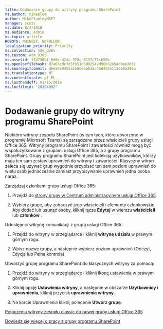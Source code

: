 ```yaml
---
title: Dodawanie grupy do witryny programu SharePoint
ms.author: mikeplum
author: MikePlumleyMSFT
manager: scotv
ms.date: 8/3/2018
ms.audience: Admin
ms.topic: article
ROBOTS: NOINDEX, NOFOLLOW
localization_priority: Priority
ms.collection: Adm_O365
ms.custom: Adm_O365
ms.assetid: f7d730bf-0d6e-424c-970c-6137c71cb50b
ms.openlocfilehash: d7a63edc7d5fb51b5d92549d96b62854dbee2031
ms.sourcegitcommit: d6ea5e9458a2b8ceaab3ac4bd483e1130b9a398a
ms.translationtype: MT
ms.contentlocale: pl-PL
ms.lasthandoff: 01/15/2019
ms.locfileid: "28304992"
---
```

# <a name="add-a-group-to-a-sharepoint-site"></a>Dodawanie grupy do witryny programu SharePoint

Niektóre witryny zespołu SharePoint (w tym tych, które utworzono w programie Microsoft Teams) są zarządzane przez właścicieli grupy usługi Office 365. Witryny programu SharePoint i zawartości również mogą być współużytkowane z grupami usługi Office 365, a z grupy programu SharePoint. Grupy programu SharePoint jest kolekcją użytkowników, którzy mają ten sam zestaw uprawnień do witryny i zawartości. Klasyczny witryn zaleca się używać grup wygodnie przypisać ten sam poziom uprawnień do wielu osób jednocześnie zamiast przypisywanie uprawnień jedna osoba naraz.
  
Zarządzaj członkami grupy usługi Office 365:
  
1. Przejdź do [strony grupy w Centrum administracyjnym usługi Office 365](https://portal.office.com/adminportal/home#/groups).
    
2. Wybierz grupę, aby zobaczyć jego właścicieli i elementy członkowskie. Aby dodać lub usunąć osoby, kliknij łącze **Edytuj** w wierszu **właścicieli** lub **członków** . 
    
Udostępnić witrynę komunikacji z grupą usługi Office 365:
  
1. Przejdź do witryny w przeglądarce i kliknij **witrynę udziału** w prawym górnym rogu. 
    
2. Wpisz nazwę grupy, a następnie wybierz poziom uprawnień (Odczyt, Edycja lub Pełna kontrola).
    
Utworzyć grupę programu SharePoint do klasycznych witryny za pomocą:
  
1. Przejdź do witryny w przeglądarce i kliknij ikonę ustawienia w prawym górnym rogu.
    
2. Kliknij opcję **Ustawienia witryny**, a następnie w obszarze **Użytkownicy i uprawnienia**, kliknij przycisk **uprawnienia witryny**.
    
3. Na karcie Uprawnienia kliknij polecenie **Utwórz grupę**.
    
[Połączenia witryny zespołu classic do nowej grupy usługi Office 365](https://go.microsoft.com/fwlink/?linkid=2008654)
  
[Dowiedz się więcej o pracy z grupy programu SharePoint](https://go.microsoft.com/fwlink/?linkid=874658)
  

